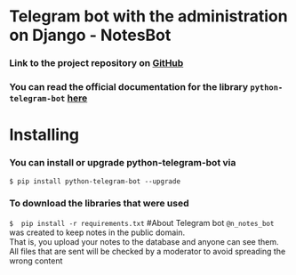 # Telegram bot with the administration on Django - NotesBot <br />
### Link to the project repository on [GitHub](https://github.com/MariiaZ18/djangoTelegramBot) <br />

### You can read the official documentation for the library `python-telegram-bot` [here](https://docs.python-telegram-bot.org/en/v20.0a0/#) <br />
# Installing <br />
### You can install or upgrade python-telegram-bot via <br />
``$ pip install python-telegram-bot --upgrade``<br />
### To download the libraries that were used
`$  pip install -r requirements.txt`
#About
Telegram bot ``@n_notes_bot``  was created to keep notes in the public domain.<br /> That is, you upload your notes to the database and anyone can see them.
<br /> All files that are sent will be checked by a moderator to avoid spreading the wrong content
